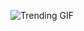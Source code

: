 
<!-- GIF_SECTION -->
![Trending GIF](https://media2.giphy.com/media/v1.Y2lkPThiYjIxNzcyc21mNWNhYzh1cWFqZG5kMm15eml1bHFhZW15YzBldWF3YWMwdGRleSZlcD12MV9naWZzX3NlYXJjaCZjdD1n/aQ6ya20vAFJdUH3M5D/giphy.gif)
<!-- END_GIF_SECTION -->
